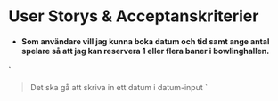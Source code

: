 # User Storys & Acceptanskriterier

- #### Som användare vill jag kunna boka datum och tid samt ange antal spelare så att jag kan reservera 1 eller flera baner i bowlinghallen.
`
> Det ska gå att skriva in ett datum i datum-input
`
